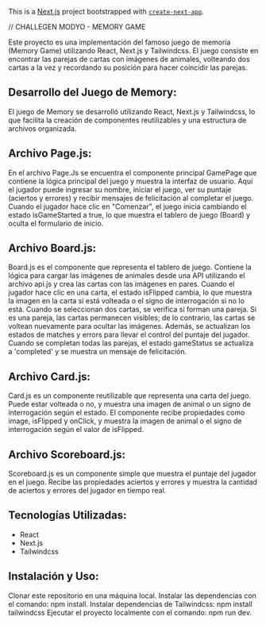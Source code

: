 This is a [Next.js](https://nextjs.org/) project bootstrapped with [`create-next-app`](https://github.com/vercel/next.js/tree/canary/packages/create-next-app).

// CHALLEGEN MODYO - MEMORY GAME

Este proyecto es una implementación del famoso juego de memoria (Memory Game) utilizando React, Next.js y Tailwindcss. El juego consiste en encontrar las parejas de cartas con imágenes de animales, volteando dos cartas a la vez y recordando su posición para hacer coincidir las parejas.

## Desarrollo del Juego de Memory:

El juego de Memory se desarrolló utilizando React, Next.js y Tailwindcss, lo que facilita la creación de componentes reutilizables y una estructura de archivos organizada.

## Archivo Page.js:

En el archivo Page.Js se encuentra el componente principal GamePage que contiene la lógica principal del juego y muestra la interfaz de usuario. Aquí el jugador puede ingresar su nombre, iniciar el juego, ver su puntaje (aciertos y errores) y recibir mensajes de felicitación al completar el juego. Cuando el jugador hace clic en "Comenzar", el juego inicia cambiando el estado isGameStarted a true, lo que muestra el tablero de juego (Board) y oculta el formulario de inicio.

## Archivo Board.js:

Board.js es el componente que representa el tablero de juego. Contiene la lógica para cargar las imágenes de animales desde una API utilizando el archivo api.js y crea las cartas con las imágenes en pares. Cuando el jugador hace clic en una carta, el estado isFlipped cambia, lo que muestra la imagen en la carta si está volteada o el signo de interrogación si no lo está. Cuando se seleccionan dos cartas, se verifica si forman una pareja. Si es una pareja, las cartas permanecen visibles; de lo contrario, las cartas se voltean nuevamente para ocultar las imágenes. Además, se actualizan los estados de matches y errors para llevar el control del puntaje del jugador. Cuando se completan todas las parejas, el estado gameStatus se actualiza a 'completed' y se muestra un mensaje de felicitación.

## Archivo Card.js:

Card.js es un componente reutilizable que representa una carta del juego. Puede estar volteada o no, y muestra una imagen de animal o un signo de interrogación según el estado. El componente recibe propiedades como image, isFlipped y onClick, y muestra la imagen de animal o el signo de interrogación según el valor de isFlipped.

## Archivo Scoreboard.js:

Scoreboard.js es un componente simple que muestra el puntaje del jugador en el juego. Recibe las propiedades aciertos y errores y muestra la cantidad de aciertos y errores del jugador en tiempo real.

## Tecnologías Utilizadas:

- React
- Next.js
- Tailwindcss
  
## Instalación y Uso:

Clonar este repositorio en una máquina local.
Instalar las dependencias con el comando: npm install.
Instalar dependencias de Tailwindcss: npm install tailwindcss
Ejecutar el proyecto localmente con el comando: npm run dev.
